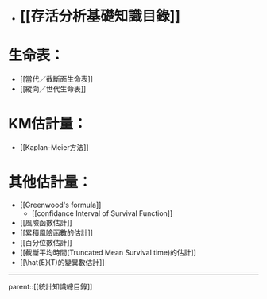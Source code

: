 - # [[存活分析基礎知識目錄]]
# 生命表：
- [[當代／截斷面生命表]]
- [[縱向／世代生命表]]
# KM估計量：
- [[Kaplan-Meier方法]]
# 其他估計量：
- [[Greenwood's formula]]
	- [[confidance Interval of Survival Function]]
- [[風險函數估計]]
- [[累積風險函數的估計]]
- [[百分位數估計]]
- [[截斷平均時間(Truncated Mean Survival time)的估計]]
- [[\hat{E}(T)的變異數估計]]
- - -
parent::[[統計知識總目錄]]